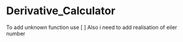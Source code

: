 # Derivative_Calculator
To add unknown function use [ ]
Also i need to add realisation of eiler number
